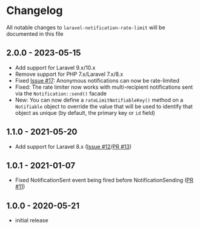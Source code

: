 # Changelog

All notable changes to `laravel-notification-rate-limit` will be documented in this file

## 2.0.0 - 2023-05-15

- Add support for Laravel 9.x/10.x
- Remove support for PHP 7.x/Laravel 7.x/8.x
- Fixed [Issue #17](https://github.com/jamesmills/laravel-notification-rate-limit/issues/17): Anonymous notifications can now be rate-limited
- Fixed: The rate limiter now works with multi-recipient notifications sent via the `Notification::send()` facade
- New: You can now define a `rateLimitNotifiableKey()` method on a `Notifiable` object to override the value that will be used to identify that object as unique (by default, the primary key or `id` field)

## 1.1.0 - 2021-05-20

- Add support for Laravel 8.x ([Issue #12](https://github.com/jamesmills/laravel-notification-rate-limit/issues/12)/[PR #13](https://github.com/jamesmills/laravel-notification-rate-limit/pull/13))

## 1.0.1 - 2021-01-07

- Fixed NotificationSent event being fired before NotificationSending ([PR #11](https://github.com/jamesmills/laravel-notification-rate-limit/pull/11))

## 1.0.0 - 2020-05-21

- initial release
